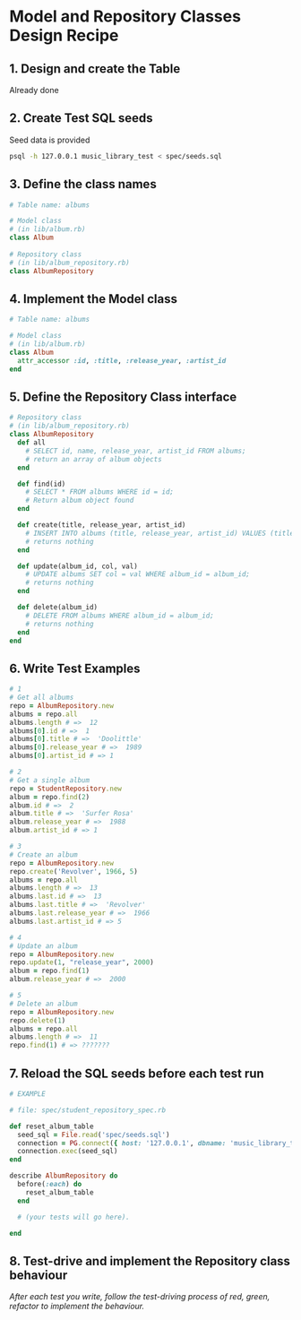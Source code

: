 # Model and Repository Classes Design Recipe

## 1. Design and create the Table

Already done

## 2. Create Test SQL seeds

Seed data is provided

```bash
psql -h 127.0.0.1 music_library_test < spec/seeds.sql
```

## 3. Define the class names

```ruby
# Table name: albums

# Model class
# (in lib/album.rb)
class Album
  
# Repository class
# (in lib/album_repository.rb)
class AlbumRepository
```

## 4. Implement the Model class

```ruby
# Table name: albums

# Model class
# (in lib/album.rb)
class Album
  attr_accessor :id, :title, :release_year, :artist_id
end
```

## 5. Define the Repository Class interface

```ruby
# Repository class
# (in lib/album_repository.rb)
class AlbumRepository
  def all
    # SELECT id, name, release_year, artist_id FROM albums;
    # return an array of album objects
  end

  def find(id)
    # SELECT * FROM albums WHERE id = id;
    # Return album object found
  end

  def create(title, release_year, artist_id)
    # INSERT INTO albums (title, release_year, artist_id) VALUES (title, release_year, artist_id);
    # returns nothing
  end

  def update(album_id, col, val)
    # UPDATE albums SET col = val WHERE album_id = album_id;
    # returns nothing
  end

  def delete(album_id)
    # DELETE FROM albums WHERE album_id = album_id;
    # returns nothing
  end
end
```

## 6. Write Test Examples

```ruby
# 1
# Get all albums
repo = AlbumRepository.new
albums = repo.all
albums.length # =>  12
albums[0].id # =>  1
albums[0].title # =>  'Doolittle'
albums[0].release_year # =>  1989
albums[0].artist_id # => 1

# 2
# Get a single album
repo = StudentRepository.new
album = repo.find(2)
album.id # =>  2
album.title # =>  'Surfer Rosa'
album.release_year # =>  1988
album.artist_id # => 1

# 3
# Create an album
repo = AlbumRepository.new
repo.create('Revolver', 1966, 5)
albums = repo.all
albums.length # =>  13
albums.last.id # =>  13
albums.last.title # =>  'Revolver'
albums.last.release_year # =>  1966
albums.last.artist_id # => 5

# 4
# Update an album
repo = AlbumRepository.new
repo.update(1, "release_year", 2000)
album = repo.find(1)
album.release_year # =>  2000

# 5
# Delete an album
repo = AlbumRepository.new
repo.delete(1)
albums = repo.all
albums.length # =>  11
repo.find(1) # => ???????


```
## 7. Reload the SQL seeds before each test run

```ruby
# EXAMPLE

# file: spec/student_repository_spec.rb

def reset_album_table
  seed_sql = File.read('spec/seeds.sql')
  connection = PG.connect({ host: '127.0.0.1', dbname: 'music_library_test' })
  connection.exec(seed_sql)
end

describe AlbumRepository do
  before(:each) do
    reset_album_table
  end

  # (your tests will go here).

end
```

## 8. Test-drive and implement the Repository class behaviour

_After each test you write, follow the test-driving process of red, green, refactor to implement the behaviour._
